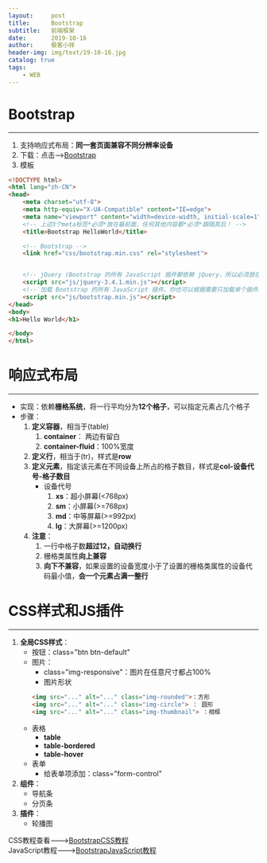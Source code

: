 ```yaml
---
layout:     post                   
title:      Bootstrap
subtitle:   前端框架               
date:       2019-10-16               
author:     极客小祥                      
header-img: img/text/19-10-16.jpg   
catalog: true              
tags:                                
    - WEB
---
```


# Bootstrap
<hr/>

1. 支持响应式布局：**同一套页面兼容不同分辨率设备**
2. 下载：点击-->[Bootstrap](https://v3.bootcss.com)
3. 模板

```html
<!DOCTYPE html>
<html lang="zh-CN">
<head>
    <meta charset="utf-8">
    <meta http-equiv="X-UA-Compatible" content="IE=edge">
    <meta name="viewport" content="width=device-width, initial-scale=1">
    <!-- 上述3个meta标签*必须*放在最前面，任何其他内容都*必须*跟随其后！ -->
    <title>Bootstrap HelloWorld</title>

    <!-- Bootstrap -->
    <link href="css/bootstrap.min.css" rel="stylesheet">


    <!-- jQuery (Bootstrap 的所有 JavaScript 插件都依赖 jQuery，所以必须放在前边) -->
    <script src="js/jquery-3.4.1.min.js"></script>
    <!-- 加载 Bootstrap 的所有 JavaScript 插件。你也可以根据需要只加载单个插件。 -->
    <script src="js/bootstrap.min.js"></script>
</head>
<body>
<h1>Hello World</h1>

</body>
</html>
```

# 响应式布局
<hr/>

* 实现：依赖**栅格系统**，将一行平均分为**12个格子**，可以指定元素占几个格子
* 步骤：
    1. **定义容器**，相当于\(table\)
        1. **container**： 两边有留白
        2. **container-fluid**：100%宽度
    2. **定义行**，相当于\(tr\)，样式是**row**
    3. **定义元素**，指定该元素在不同设备上所占的格子数目，样式是**col-设备代号-格子数目**
        * 设备代号
            1. **xs**：超小屏幕\(<768px\)
            2. **sm**：小屏幕\(>=768px\)
            3. **md**：中等屏幕\(>=992px\)
            4. **lg**：大屏幕\(>=1200px\)
    4. **注意**：
        1. 一行中格子数**超过12，自动换行**
        2. 栅格类属性**向上兼容**
        3. **向下不兼容**，如果设置的设备宽度小于了设置的栅格类属性的设备代码最小值，**会一个元素占满一整行**


# CSS样式和JS插件
<hr/>

1. **全局CSS样式**：
    * 按钮：class="btn btn-default"
    * 图片：
        *  class="img-responsive"：图片在任意尺寸都占100%
        *  图片形状
        ```html
        <img src="..." alt="..." class="img-rounded">：方形
        <img src="..." alt="..." class="img-circle"> ： 圆形
        <img src="..." alt="..." class="img-thumbnail"> ：相框
        ```
    * 表格
        * **table**
        * **table-bordered**
        * **table-hover**
    * 表单
        * 给表单项添加：class="form-control" 
2. **组件**：
    * 导航条
    * 分页条
3. **插件**：
    * 轮播图

CSS教程查看--->[BootstrapCSS教程](https://v3.bootcss.com/css/)<br/>
JavaScript教程--->[BootstrapJavaScript教程](https://v3.bootcss.com/javascript/)